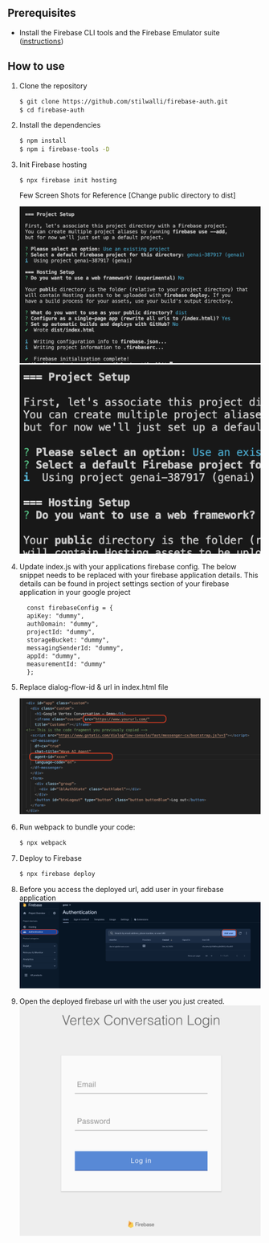 ## Prerequisites

* Install the Firebase CLI tools and the Firebase Emulator suite ([instructions](https://firebase.google.com/docs/emulator-suite/install_and_configure))

## How to use

1. Clone the repository
    ```bash
    $ git clone https://github.com/stilwalli/firebase-auth.git
    $ cd firebase-auth
    ```

1. Install the dependencies
    ```bash
    $ npm install
    $ npm i firebase-tools -D
    ```

2. Init Firebase hosting
    ```
    $ npx firebase init hosting
    ```

    Few Screen Shots for Reference [Change public directory to dist]

    ![](images/firebasehosting-config1.png)
    ![](images/firebasehosting-config2.png)

3. Update index.js with your applications firebase config. The below snippet needs to be replaced with your firebase application details. This details can be found in project settings section of your firebase application in your google project

    ```
      const firebaseConfig = {
      apiKey: "dummy",
      authDomain: "dummy",
      projectId: "dummy",
      storageBucket: "dummy",
      messagingSenderId: "dummy",
      appId: "dummy",
      measurementId: "dummy"
      };
    ```

4. Replace dialog-flow-id & url in index.html file

     ![](images/df-config-update.png)

3.  Run webpack to bundle your code:

    ```bash
    $ npx webpack
    ```

4.  Deploy to Firebase

    ```bash
    $ npx firebase deploy
    ```

6. Before you access the deployed url, add user in your firebase application 
  ![](images/add-users.png)

7. Open the deployed firebase url with the user you just created.
  ![](images/login.png)
